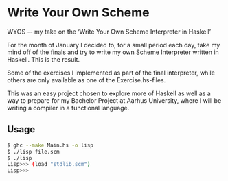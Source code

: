 # Write Your Own Scheme
WYOS -- my take on the ‘Write Your Own Scheme Interpreter in Haskell’

For the month of January I decided to, for a small period each day, take my mind off of the finals and try to write my own Scheme Interpreter written in Haskell. This is the result.

Some of the exercises I implemented as part of the final interpreter, while others are only available as one of the Exercise.hs-files.

This was an easy project chosen to explore more of Haskell as well as a way to prepare for my Bachelor Project at Aarhus University, where I will be writing a compiler in a functional language.

## Usage

```bash
$ ghc --make Main.hs -o lisp
$ ./lisp file.scm
$ ./lisp
Lisp>>> (load "stdlib.scm")
Lisp>>> 
```

